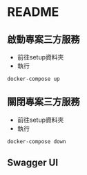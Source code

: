 # README
## 啟動專案三方服務
* 前往setup資料夾
* 執行
```
docker-compose up
```
## 關閉專案三方服務
* 前往setup資料夾
* 執行
```
docker-compose down
```
## Swagger UI
